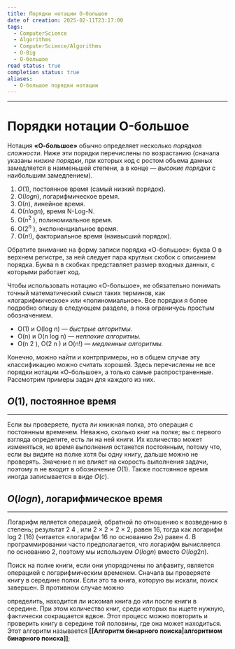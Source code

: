 ```yaml
---
title: Порядки нотации O-большое
date of creation: 2025-02-11T23:17:00
tags:
  - ComputerScience
  - Algorithms
  - ComputerScience/Algorithms
  - O-Big
  - О-большое
read status: true
completion status: true
aliases:
  - О-большое порядки нотации
---
```

---
# Порядки нотации O-большое

Нотация **«О-большое»** обычно определяет несколько *порядков сложности*. Ниже эти порядки перечислены по возрастанию (сначала указаны *низкие порядки*, при которых код с ростом объема данных замедляется в наименьшей степени, а в конце — *высокие порядки* с наибольшим замедлением).

1.  $O(1)$, постоянное время (самый низкий порядок).
2.  O($log n$), логарифмическое время.
3.  O($n$), линейное время.
4.  O($n log n$), время N-Log-N.
5.  O($n^2$ ), полиномиальное время.
6.  O($2^n$ ), экспоненциальное время.
7.  O($n!$), факториальное время (наивысший порядок).

Обратите внимание на форму записи порядка «О-большое»: буква O в верхнем регистре, за ней следует пара круглых скобок с описанием порядка. Буква n в скобках представляет размер входных данных, с которыми работает код.

Чтобы использовать нотацию «О-большое», не обязательно понимать точный математический смысл таких терминов, как «логарифмическое» или «полиномиальное». Все порядки я более подробно опишу в следующем разделе, а пока ограничусь простым обозначением.

- O(1) и O(log n) — *быстрые алгоритмы.*
- O(n) и O(n log n) — *неплохие алгоритмы.*
- O(n 2 ), O(2 n ) и O(n!) — *медленные алгоритмы.*

Конечно, можно найти и контрпримеры, но в общем случае эту классификацию можно считать хорошей. Здесь перечислены не все порядки нотации «О-большое», а только самые распространенные. Рассмотрим примеры задач для каждого из них.


## $O(1)$, постоянное время
---

Если вы проверяете, пуста ли книжная полка, это операция с постоянным временем. Неважно, сколько книг на полке; вы с первого взгляда определите, есть ли на ней книги. Их количество может изменяться, но время выполнения останется постоянным, потому что, если вы видите на полке хотя бы одну книгу, дальше можно не проверять. Значение n не влияет на скорость выполнения задачи, поэтому n не входит в обозначение $O(1)$. Также постоянное время иногда записывается в виде $O(c)$.


## $O(log n)$, логарифмическое время
---

Логарифм является операцией, обратной по отношению к возведению в степень; результат 2 4 , или 2 × 2 × 2 × 2, равен 16, тогда как логарифм log 2 (16) (читается «логарифм 16 по основанию 2») равен 4. В программировании часто предполагается, что логарифм вычисляется по основанию 2, поэтому мы используем $O(log n)$ вместо $O(log 2 n)$.

Поиск на полке книги, если они упорядочены по алфавиту, является операцией с логарифмическим временем. Сначала вы проверяете книгу в середине полки. Если это та книга, которую вы искали, поиск завершен. В противном случае можно

определить, находится ли искомая книга до или после книги в середине. При этом количество книг, среди которых вы ищете нужную, фактически сокращается вдвое. Этот процесс можно повторить и проверить книгу в середине той половины, где она может находиться. Этот алгоритм называется **[[Алгоритм бинарного поиска|алгоритмом бинарного поиска]]**;